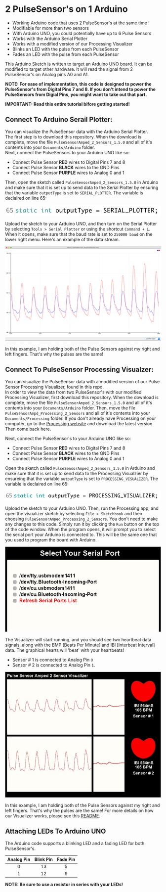 # 2 PulseSensor's on 1 Arduino
* Working Arduino code that uses 2 PulseSensor's at the same time !  
* Modifiable for more than two sensors 
* With Arduino UNO, you could potentially have up to 6 Pulse Sensors   
* Works with the Arduino Serial Plotter 
* Works with a modified version of our Processing Visualizer
* Blinks an LED with the pulse from each PulseSensor
* Fades an LED with the pulse from each PulseSensor 

This Arduino Sketch is written to target an Arduino UNO board. It can be modified to target other hardware. It will read the signal from 2 PulseSensor's on Analog pins A0 and A1.

**NOTE: For ease of implementation, this code is designed to power the PulseSensor's from Digital Pins 7 and 8. If you don't intend to power the PulseSensors from Digial Pins, you might want to take out that part.**

**IMPORTANT: Read this entire tutorial bifore getting started!**

## Connect To Arduino Serail Plotter:

You can visualize the PulseSensor data with the Arduino Serial Plotter.  
The first step is to download this repository. When the download is complete, move the file `PulseSensorAmped_2_Sensors_1.5.0` and all of it's contents into your `Documents/Arduino` folder.  
Next, connect the PulseSensors to your Arduino UNO like so:

* Connect Pulse Sensor **RED** wires to Digital Pins 7 and 8
* Connect Pulse Sensor **BLACK** wires to the GND Pins
* Connect Pulse Sensor **PURPLE** wires to Analog 0 and 1

Then, open the sketch called `PulseSensorAmped_2_Sensors_1.5.0` in Arduino and make sure that it is set up to send data to the Serial Plotter by ensuring that the variable `outputType` is set to `SERIAL_PLOTTER`. The variable is declaired on line 65:

![outputType = SERIAL_PLOTTER](images/outputType-SERIAL_PLOTTER.png)

Upload the sketch to your Arduino UNO, and then turn on the Serial Plotter by selecting `Tools > Serial Plotter` or using the shortcut `Command + L`. When it opens, make sure that the baud rate is set to `250000 baud` on the lower right menu. Here's an example of the data stream.

![2 Pulse Serial Plotter](images/2_Pulse_Sensors_Serial_Plotter.png)

In this example, I am holding both of the Pulse Sensors against my right and left fingers. That's why the pulses are the same!


## Connect To PulseSensor Processing Visualzer:

You can visualize the PulseSensor data with a modified version of our Pulse Sensor Processing Visualizer, found in this repo.  
In order to view the data from two PulseSensor's with our modified Processing Visualizer, first download this repository. When the download is complete, move the file `PulseSensorAmped_2_Sensors_1.5.0` and all of it's contents into your `Documents/Arduino` folder. Then, move the file `PulseSensorAmpd_Processing_2_Sensors` and all of it's contents into your `Documents/Processing` folder. If you don't already have Processing on your computer, go to the [Processing website](http://www.processing.org) and download the latest version. Then come back here.  

Next, connect the PulseSensor's to your Arduino UNO like so:

* Connect Pulse Sensor **RED** wires to Digital Pins 7 and 8
* Connect Pulse Sensor **BLACK** wires to the GND Pins
* Connect Pulse Sensor **PURPLE** wires to Analog 0 and 1


Open the sketch called `PulseSensorAmped_2_Sensors_1.5.0` in Arduino and make sure that it is set up to send data to the Processing Visualzier by ensureing that the variable `outputType` is set to `PROCESSING_VISUALIZER`. The variable is declaired on line 65:

![outputType = SERIAL_PLOTTER](images/outputType-PROCESSING_VISUALIZER.png)

Upload the sketch to your Arduino UNO. Then, run the Processing app, and open the visualizer sketch by selecting `File > Sketchbook` and then choosing `PulseSensorAmped_Processing_2_Sensors`. You don't need to make any changes to this code. Simply run it by clicking the `Run` button on the top of the code window. When the program opens, it will prompt you to select the serial port your Arduino is connected to. This will be the same one that you used to program the board with Arduino.

![Select Serial Port](images/Processing-select_serial_port.png)

The Visualizer will start running, and you should see two heartbeat data signals, along with the BMP [Beats Per Minute] and IBI [Interbeat Interval] data. The graphical hearts will 'beat' with your heartbeats! 

* Sensor # 1 is connected to Analog Pin `0`
* Sensor # 2 is connected to Analog Pin `1`.

![2 Pulse Serial Plotter](images/2_Pulse_Sensors_Processing_Visualizer.jpg)

In this example, I am holding both of the Pulse Sensors against my right and left fingers. That's why the pulses are the same! For more details on how our Visualizer works, please see this [README](https://github.com/WorldFamousElectronics/PulseSensor_Amped_Processing_Visualizer). 

## Attaching LEDs To Arduino UNO

The Arduino code supports a blinking LED and a fading LED for both PulseSensor's.

| Analog Pin  |  Blink Pin  |  Fade Pin  |
|:-----------:|:-----------:|:----------:|
|      0      |     13      |     5      |
|      1      |     12      |     9      |

**NOTE: Be sure to use a resistor in series with your LEDs!** 
